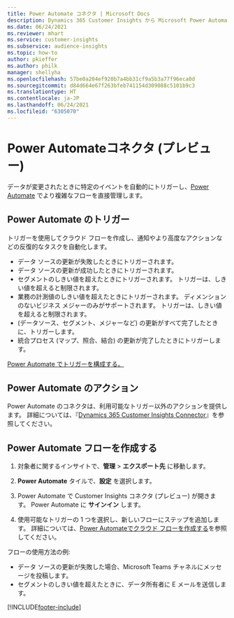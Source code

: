 ```yaml
---
title: Power Automate コネクタ | Microsoft Docs
description: Dynamics 365 Customer Insights から Microsoft Power Automate のフローを作成します。
ms.date: 06/24/2021
ms.reviewer: mhart
ms.service: customer-insights
ms.subservice: audience-insights
ms.topic: how-to
author: pkieffer
ms.author: philk
manager: shellyha
ms.openlocfilehash: 57be0a204ef920b7a4bb31cf9a5b3a77f96eca0d
ms.sourcegitcommit: d84d664e67f263bfeb741154d309088c5101b9c3
ms.translationtype: HT
ms.contentlocale: ja-JP
ms.lasthandoff: 06/24/2021
ms.locfileid: "6305070"
---
```

# <a name="power-automate-connector-preview"></a>Power Automateコネクタ (プレビュー)

データが変更されたときに特定のイベントを自動的にトリガーし、[Power Automate](https://flow.microsoft.com/) でより複雑なフローを直接管理します。

## <a name="power-automate-triggers"></a>Power Automate のトリガー

トリガーを使用してクラウド フローを作成し、通知やより高度なアクションなどの反復的なタスクを自動化します。 

- データ ソースの更新が失敗したときにトリガーされます。 
- データ ソースの更新が成功したときにトリガーされます。
- セグメントのしきい値を超えたときにトリガーされます。 トリガーは、しきい値を超えると制限されます。
- 業務の計測値のしきい値を超えたときにトリガーされます。 ディメンションのないビジネス メジャーのみがサポートされます。 トリガーは、しきい値を超えると制限されます。
- (データソース、セグメント、メジャーなど) の更新がすべて完了したときに、トリガーします。
- 統合プロセス (マップ、照合、結合) の更新が完了したときにトリガーします。

[Power Automate でトリガーを構成する。](https://flow.microsoft.com/connectors/shared_customerinsights/dynamics-365-customer-insights-connector/)

## <a name="power-automate-actions"></a>Power Automate  のアクション

Power Automate のコネクタは、利用可能なトリガー以外のアクションを提供します。 詳細については、『[Dynamics 365 Customer Insights Connector](/connectors/customerinsights/)』を参照してください。

## <a name="create-a-power-automate-flow"></a>Power Automate フローを作成する

1. 対象者に関するインサイトで、**管理** > **エクスポート先** に移動します。

1. **Power Automate** タイルで、**設定** を選択します。

1. Power Automate で Customer Insights コネクタ (プレビュー) が開きます。 Power Automate に **サインイン** します。

1. 使用可能なトリガーの 1 つを選択し、新しいフローにステップを追加します。 詳細については、[Power Automateでクラウド フローを作成する](/power-automate/get-started-logic-flow)を参照してください。

フローの使用方法の例: 
- データ ソースの更新が失敗した場合、Microsoft Teams チャネルにメッセージを投稿します。 
- セグメントのしきい値を超えたときに、データ所有者に E メールを送信します。



[!INCLUDE[footer-include](../includes/footer-banner.md)]
